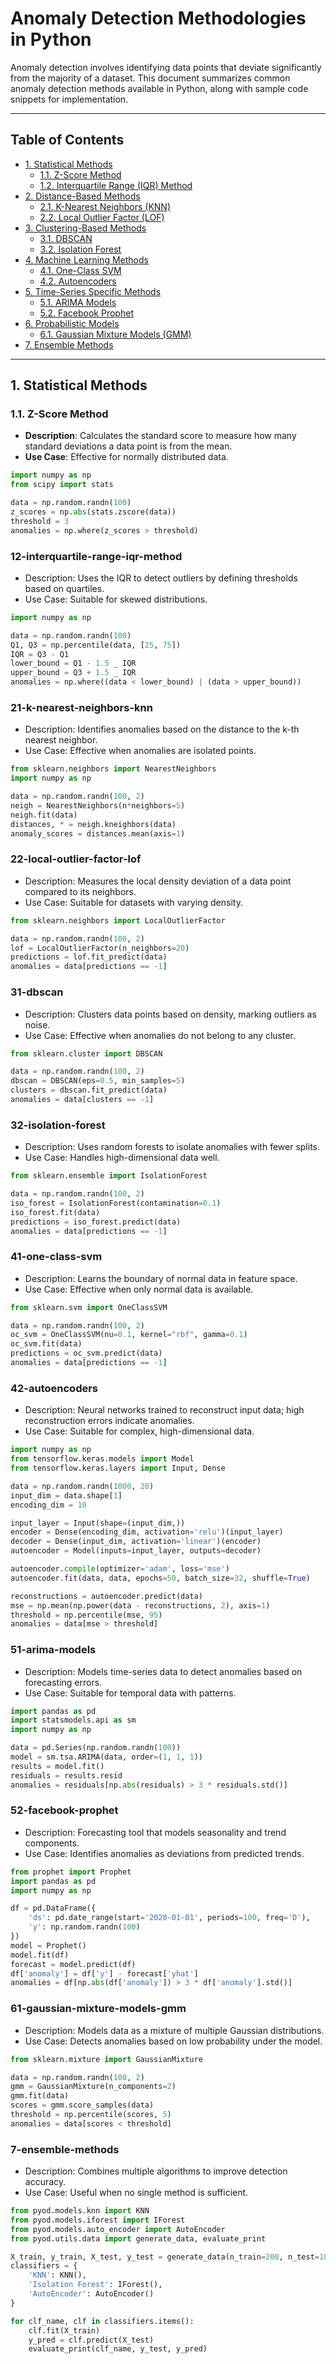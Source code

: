 # Anomaly Detection Methodologies in Python

Anomaly detection involves identifying data points that deviate significantly from the majority of a dataset. This document summarizes common anomaly detection methods available in Python, along with sample code snippets for implementation.

---

## Table of Contents

- [1. Statistical Methods](#1-statistical-methods)
  - [1.1. Z-Score Method](#11-z-score-method)
  - [1.2. Interquartile Range (IQR) Method](#12-interquartile-range-iqr-method)
- [2. Distance-Based Methods](#2-distance-based-methods)
  - [2.1. K-Nearest Neighbors (KNN)](#21-k-nearest-neighbors-knn)
  - [2.2. Local Outlier Factor (LOF)](#22-local-outlier-factor-lof)
- [3. Clustering-Based Methods](#3-clustering-based-methods)
  - [3.1. DBSCAN](#31-dbscan)
  - [3.2. Isolation Forest](#32-isolation-forest)
- [4. Machine Learning Methods](#4-machine-learning-methods)
  - [4.1. One-Class SVM](#41-one-class-svm)
  - [4.2. Autoencoders](#42-autoencoders)
- [5. Time-Series Specific Methods](#5-time-series-specific-methods)
  - [5.1. ARIMA Models](#51-arima-models)
  - [5.2. Facebook Prophet](#52-facebook-prophet)
- [6. Probabilistic Models](#6-probabilistic-models)
  - [6.1. Gaussian Mixture Models (GMM)](#61-gaussian-mixture-models-gmm)
- [7. Ensemble Methods](#7-ensemble-methods)

---

## 1. Statistical Methods

### 1.1. Z-Score Method

- **Description**: Calculates the standard score to measure how many standard deviations a data point is from the mean.
- **Use Case**: Effective for normally distributed data.

```python
import numpy as np
from scipy import stats

data = np.random.randn(100)
z_scores = np.abs(stats.zscore(data))
threshold = 3
anomalies = np.where(z_scores > threshold)
```

### 12-interquartile-range-iqr-method

- Description: Uses the IQR to detect outliers by defining thresholds based on quartiles.
- Use Case: Suitable for skewed distributions.

```python
import numpy as np

data = np.random.randn(100)
Q1, Q3 = np.percentile(data, [25, 75])
IQR = Q3 - Q1
lower_bound = Q1 - 1.5 _ IQR
upper_bound = Q3 + 1.5 _ IQR
anomalies = np.where((data < lower_bound) | (data > upper_bound))
```

### 21-k-nearest-neighbors-knn

- Description: Identifies anomalies based on the distance to the k-th nearest neighbor.
- Use Case: Effective when anomalies are isolated points.

```python
from sklearn.neighbors import NearestNeighbors
import numpy as np

data = np.random.randn(100, 2)
neigh = NearestNeighbors(n*neighbors=5)
neigh.fit(data)
distances, * = neigh.kneighbors(data)
anomaly_scores = distances.mean(axis=1)
```

### 22-local-outlier-factor-lof

- Description: Measures the local density deviation of a data point compared to its neighbors.
- Use Case: Suitable for datasets with varying density.

```python
from sklearn.neighbors import LocalOutlierFactor

data = np.random.randn(100, 2)
lof = LocalOutlierFactor(n_neighbors=20)
predictions = lof.fit_predict(data)
anomalies = data[predictions == -1]
```

### 31-dbscan

- Description: Clusters data points based on density, marking outliers as noise.
- Use Case: Effective when anomalies do not belong to any cluster.

```python
from sklearn.cluster import DBSCAN

data = np.random.randn(100, 2)
dbscan = DBSCAN(eps=0.5, min_samples=5)
clusters = dbscan.fit_predict(data)
anomalies = data[clusters == -1]
```

### 32-isolation-forest

- Description: Uses random forests to isolate anomalies with fewer splits.
- Use Case: Handles high-dimensional data well.

```python
from sklearn.ensemble import IsolationForest

data = np.random.randn(100, 2)
iso_forest = IsolationForest(contamination=0.1)
iso_forest.fit(data)
predictions = iso_forest.predict(data)
anomalies = data[predictions == -1]
```

### 41-one-class-svm

- Description: Learns the boundary of normal data in feature space.
- Use Case: Effective when only normal data is available.

```python
from sklearn.svm import OneClassSVM

data = np.random.randn(100, 2)
oc_svm = OneClassSVM(nu=0.1, kernel="rbf", gamma=0.1)
oc_svm.fit(data)
predictions = oc_svm.predict(data)
anomalies = data[predictions == -1]
```

### 42-autoencoders

- Description: Neural networks trained to reconstruct input data; high reconstruction errors indicate anomalies.
- Use Case: Suitable for complex, high-dimensional data.

```python
import numpy as np
from tensorflow.keras.models import Model
from tensorflow.keras.layers import Input, Dense

data = np.random.randn(1000, 20)
input_dim = data.shape[1]
encoding_dim = 10

input_layer = Input(shape=(input_dim,))
encoder = Dense(encoding_dim, activation='relu')(input_layer)
decoder = Dense(input_dim, activation='linear')(encoder)
autoencoder = Model(inputs=input_layer, outputs=decoder)

autoencoder.compile(optimizer='adam', loss='mse')
autoencoder.fit(data, data, epochs=50, batch_size=32, shuffle=True)

reconstructions = autoencoder.predict(data)
mse = np.mean(np.power(data - reconstructions, 2), axis=1)
threshold = np.percentile(mse, 95)
anomalies = data[mse > threshold]
```

### 51-arima-models

- Description: Models time-series data to detect anomalies based on forecasting errors.
- Use Case: Suitable for temporal data with patterns.

```python
import pandas as pd
import statsmodels.api as sm
import numpy as np

data = pd.Series(np.random.randn(100))
model = sm.tsa.ARIMA(data, order=(1, 1, 1))
results = model.fit()
residuals = results.resid
anomalies = residuals[np.abs(residuals) > 3 * residuals.std()]
```

### 52-facebook-prophet

- Description: Forecasting tool that models seasonality and trend components.
- Use Case: Identifies anomalies as deviations from predicted trends.

```python
from prophet import Prophet
import pandas as pd
import numpy as np

df = pd.DataFrame({
    'ds': pd.date_range(start='2020-01-01', periods=100, freq='D'),
    'y': np.random.randn(100)
})
model = Prophet()
model.fit(df)
forecast = model.predict(df)
df['anomaly'] = df['y'] - forecast['yhat']
anomalies = df[np.abs(df['anomaly']) > 3 * df['anomaly'].std()]
```

### 61-gaussian-mixture-models-gmm

- Description: Models data as a mixture of multiple Gaussian distributions.
- Use Case: Detects anomalies based on low probability under the model.

```python
from sklearn.mixture import GaussianMixture

data = np.random.randn(100, 2)
gmm = GaussianMixture(n_components=2)
gmm.fit(data)
scores = gmm.score_samples(data)
threshold = np.percentile(scores, 5)
anomalies = data[scores < threshold]
```

### 7-ensemble-methods

- Description: Combines multiple algorithms to improve detection accuracy.
- Use Case: Useful when no single method is sufficient.

```python
from pyod.models.knn import KNN
from pyod.models.iforest import IForest
from pyod.models.auto_encoder import AutoEncoder
from pyod.utils.data import generate_data, evaluate_print

X_train, y_train, X_test, y_test = generate_data(n_train=200, n_test=100)
classifiers = {
    'KNN': KNN(),
    'Isolation Forest': IForest(),
    'AutoEncoder': AutoEncoder()
}

for clf_name, clf in classifiers.items():
    clf.fit(X_train)
    y_pred = clf.predict(X_test)
    evaluate_print(clf_name, y_test, y_pred)
```

